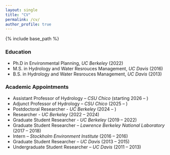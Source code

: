 ```yaml
---
layout: single
title: "CV"
permalink: /cv/
author_profile: true
---
```


{% include base_path %}

<!-- Please find my full CV here: [CV_Sooyeon_09-2024](http://sooyeonyi.github.io/files/CV_Sooyeon_Yi_09-2024.pdf) -->

### Education
* Ph.D in Environmental Planning, _UC Berkeley_ (2022)
* M.S. in Hydrology and Water Resrouces Management, _UC Davis_ (2016)
* B.S. in Hydrology and Water Resrouces Management, _UC Davis_ (2013)  

### Academic Appointments
* Assistant Professor of Hydrology – _CSU Chico_ (starting 2026 – )
* Adjunct Professor of Hydrology – _CSU Chico_ (2025 – )
* Postdoctoral Researcher - _UC Berkeley_ (2024 – )
* Researcher - _UC Berkeley_ (2022 – 2024)
* Graduate Student Researcher - _UC Berkeley_ (2019 – 2022)
* Graduate Student Researcher – _Lawrence Berkeley National Laboratory_ (2017 – 2018)
* Intern – _Stockholm Environment Institute_ (2016 – 2016)
* Graduate Student Researcher – _UC Davis_ (2013 – 2015)
* Undergraduate Student Researcher – _UC Davis_ (2011 – 2013)
